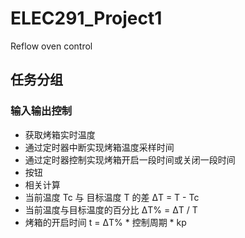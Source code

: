 # ELEC291_Project1
Reflow oven control
## 任务分组
### 输入输出控制
-  获取烤箱实时温度
-  通过定时器中断实现烤箱温度采样时间
-  通过定时器控制实现烤箱开启一段时间或关闭一段时间
-  按钮
-  相关计算
  -  当前温度 Tc 与 目标温度 T 的差 ΔT = T - Tc
  -  当前温度与目标温度的百分比 ΔT% = ΔT / T
  -  烤箱的开启时间 t = ΔT% * 控制周期 * kp
